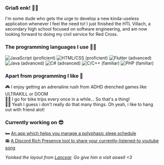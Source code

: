 ### Griaß enk! 🐱‍💻
I'm some dude who gets the urge to develop a new kinda-useless application whenever I feel the need to! I just finished the HTL Villach, a secondary high school focused on software engineering, and am now looking forward to doing my civil service for Red Cross.

### The programming languages I use 🧙‍♂️
![JavaScript (proficient)](https://img.shields.io/static/v1?label=JavaScript&logo=JavaScript&logoColor=eeeeee&message=proficient&color=blue&style=for-the-badge)
![HTML/CSS (proficient)](https://img.shields.io/static/v1?label=HTML%2fCSS&logo=HTML5&logoColor=eeeeee&message=proficient&color=blue&style=for-the-badge)
![Flutter (advanced)](https://img.shields.io/static/v1?label=Flutter&logo=Flutter&logoColor=eeeeee&message=advanced&color=green&style=for-the-badge)
![Java (advanced)](https://img.shields.io/static/v1?label=Java&logo=Java&logoColor=eeeeee&message=advanced&color=green&style=for-the-badge)
![C# (advanced)](https://img.shields.io/static/v1?label=C%23&logo=C-Sharp&logoColor=eeeeee&message=advanced&color=green&style=for-the-badge)
![C/C++ (familiar)](https://img.shields.io/static/v1?label=C%2fC%2b%2b&logo=C%2b%2b&logoColor=eeeeee&message=familiar&color=yellowgreen&style=for-the-badge)
![PHP (familiar)](https://img.shields.io/static/v1?label=PHP&logo=PHP&logoColor=eeeeee&message=familiar&color=yellowgreen&style=for-the-badge)

### Apart from programming I like 🥳
🎮 I enjoy getting an adrenaline rush from ADHD drenched games like ULTRAKILL or DOOM<br>
🚴‍♀️ I go for bike trips every once in a while... So that's a thing!<br>
🤷‍♂️ Yeah I guess i don't really do that many things. Oh yeah, i like to hang out with friend alot!

### Currently working on 😎
🛏️ [An app which helps you manage a polyphasic sleep schedule](https://github.com/scarcheek/SleepScheduler)<br>
📻 [A Discord Rich Presence tool to share your currently-listened-to youtube song](https://github.com/scarcheek/DiscordRadio)<br>

*Yoinked the layout from [Lancear](https://github.com/Lancear). Go give him a visit aswell <3*
